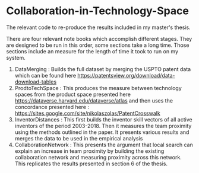 # Collaboration-in-Technology-Space

The relevant code to re-produce the results included in my master's thesis.

There are four relevant note books which accomplish different stages. They are designed to be run in this order, some sections take a long time. Those sections include an measure for the length of time it took to run on my system. 

  1) DataMerging : Builds the full dataset by merging the USPTO patent data which can be found here https://patentsview.org/download/data-download-tables
  2) ProdtoTechSpace : This produces the measure between technology spaces from the product space presented here https://dataverse.harvard.edu/dataverse/atlas and then uses the concordance presented here : https://sites.google.com/site/nikolaszolas/PatentCrosswalk
  3) InventorDistances : This first builds the inventor skill vectors of all active inventors of the period 2003-2018. Then it measures the team proximity using the methods outlined in the paper. It presents various results and merges the data to be used in the empirical analysis
  4) CollaborationNetwork : This presents the argument that local search can explain an increase in team proximity by building the existing collaboration network and measuring proximity across this network. This replicates the results presented in section 6 of the thesis.
